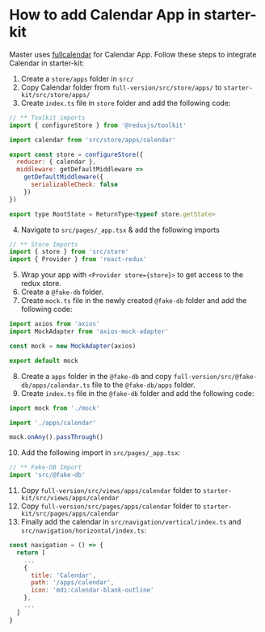 # How to add Calendar App in starter-kit

Master uses [fullcalendar](https://fullcalendar.io/docs#toc) for Calendar App. Follow these steps to integrate Calendar in starter-kit:

1. Create a `store/apps` folder in `src/`
2. Copy Calendar folder from `full-version/src/store/apps/` to `starter-kit/src/store/apps/`
3. Create `index.ts` file in `store` folder and add the following code:

```jsx
// ** Toolkit imports
import { configureStore } from '@reduxjs/toolkit'

import calendar from 'src/store/apps/calendar'

export const store = configureStore({
  reducer: { calendar },
  middleware: getDefaultMiddleware =>
    getDefaultMiddleware({
      serializableCheck: false
    })
})

export type RootState = ReturnType<typeof store.getState>
```

4. Navigate to `src/pages/_app.tsx` & add the following imports

```jsx
// ** Store Imports
import { store } from 'src/store'
import { Provider } from 'react-redux'
```

5. Wrap your app with `<Provider store={store}>` to get access to the redux store.
6. Create a `@fake-db` folder.
7. Create `mock.ts` file in the newly created `@fake-db` folder and add the following code:

```jsx
import axios from 'axios'
import MockAdapter from 'axios-mock-adapter'

const mock = new MockAdapter(axios)

export default mock
```

8. Create a `apps` folder in the `@fake-db` and copy `full-version/src/@fake-db/apps/calendar.ts` file to the `@fake-db/apps` folder.
9. Create `index.ts` file in the `@fake-db` folder and add the following code:

```jsx
import mock from './mock'

import './apps/calendar'

mock.onAny().passThrough()
```

10. Add the following import in `src/pages/_app.tsx`:

```jsx
// ** Fake-DB Import
import 'src/@fake-db'
```

11. Copy `full-version/src/views/apps/calendar` folder to `starter-kit/src/views/apps/calendar`
12. Copy `full-version/src/pages/apps/calendar` folder to `starter-kit/src/pages/apps/calendar`
13. Finally add the calendar in `src/navigation/vertical/index.ts` and `src/navigation/horizontal/index.ts`:

```jsx
const navigation = () => {
  return [
    ...
    {
      title: 'Calendar',
      path: '/apps/calendar',
      icon: 'mdi:calendar-blank-outline'
    },
    ...
  ]
}
```
